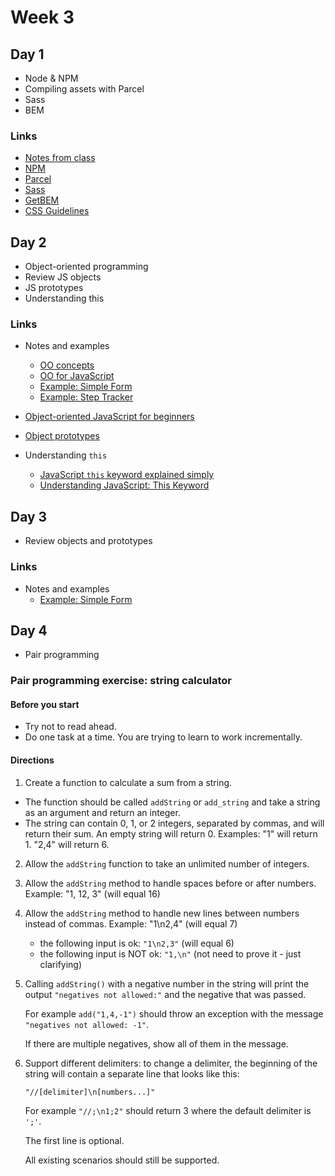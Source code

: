 # Week 3

## Day 1

* Node & NPM
* Compiling assets with Parcel
* Sass
* BEM

### Links

* [Notes from class](notes/d1.md)
* [NPM](https://www.npmjs.com/)
* [Parcel](https://parceljs.org/)
* [Sass](https://sass-lang.com/)
* [GetBEM](http://getbem.com/introduction/)
* [CSS Guidelines](https://cssguidelin.es/)

## Day 2

* Object-oriented programming
* Review JS objects
* JS prototypes
* Understanding this

### Links

* Notes and examples
  * [OO concepts](notes/oo-concepts.md)
  * [OO for JavaScript](notes/oo-javascript.md)
  * [Example: Simple Form](examples/simple-form/)
  * [Example: Step Tracker](examples/steps/)

* [Object-oriented JavaScript for beginners](https://developer.mozilla.org/en-US/docs/Learn/JavaScript/Objects/Object-oriented_JS)
* [Object prototypes](https://developer.mozilla.org/en-US/docs/Learn/JavaScript/Objects/Object_prototypes)
* Understanding `this`
  * [JavaScript `this` keyword explained simply](https://medium.com/@NinjaJavaScript/javascript-this-keyword-explained-simply-e90762d4945d)
  * [Understanding JavaScript: This Keyword](https://hackernoon.com/understanding-javascript-the-this-keyword-4de325d77f68)

## Day 3

* Review objects and prototypes

### Links

* Notes and examples
  * [Example: Simple Form](examples/simple-form/)

## Day 4

* Pair programming

### Pair programming exercise: string calculator

#### Before you start

* Try not to read ahead.
* Do one task at a time. You are trying to learn to work incrementally.

#### Directions

1. Create a function to calculate a sum from a string.
  * The function should be called `addString` or `add_string` and take a string as an argument and return an integer.
  * The string can contain 0, 1, or 2 integers, separated by commas, and will return their sum. An empty string will return 0. Examples: "1" will return 1. "2,4" will return 6.
2. Allow the `addString` function to take an unlimited number of integers.
3. Allow the `addString` method to handle spaces before or after numbers. Example: "1, 12, 3" (will equal 16)
4. Allow the `addString` method to handle new lines between numbers instead of commas. Example: "1\n2,4" (will equal 7)
   * the following input is ok:  ``"1\n2,3"`` (will equal 6)
   * the following input is NOT ok:  ``"1,\n"`` (not need to prove it - just clarifying)
5. Calling ``addString()`` with a negative number in the string will print the output ``"negatives not allowed:"`` and the negative that was passed.

   For example ``add("1,4,-1")`` should throw an exception with the message ``"negatives not allowed: -1"``.

   If there are multiple negatives, show all of them in the message.   
6. Support different delimiters: to change a delimiter, the beginning of the string will contain a separate line that looks like this:   

   ``"//[delimiter]\n[numbers...]"``

   For example ``"//;\n1;2"`` should return 3 where the default delimiter is ``';'``.

   The first line is optional. 
   
   All existing scenarios should still be supported.
